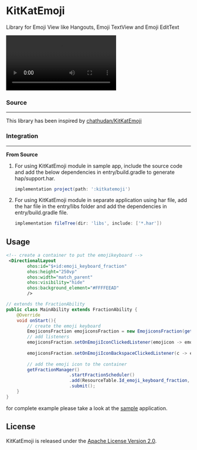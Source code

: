 KitKatEmoji
===========

Library for Emoji View like Hangouts, Emoji TextView and Emoji EditText

![preview](assets/preview.mp4)


### Source
---
This library has been inspired by [chathudan/KitKatEmoji](https://github.com/chathudan/KitKatEmoji)

### Integration
---

**From Source**
1. For using KitKatEmoji module in sample app, include the source code and add the below dependencies in entry/build.gradle to generate hap/support.har.
    ```groovy
    implementation project(path: ':kitkatemoji')
    ```
2. For using KitKatEmoji module in separate application using har file, add the har file in the entry/libs folder and add the dependencies in entry/build.gradle file.
    ```groovy
   implementation fileTree(dir: 'libs', include: ['*.har'])
   ```
## Usage
 

```xml
<!-- create a container to put the emojikeyboard -->
 <DirectionalLayout
        ohos:id="$+id:emoji_keyboard_fraction"
        ohos:height="250vp"
        ohos:width="match_parent"
        ohos:visibility="hide"
        ohos:background_element="#FFFFEEAD"
        />

```

```java
// extends the FractionAbility
public class MainAbility extends FractionAbility {  
    @Override
    void onStart(){
        // create the emoji keyboard
        EmojiconsFraction emojiconsFraction = new EmojiconsFraction(getContext());
        // add listeners
        emojiconsFraction.setOnEmojiIconClickedListener(emojicon -> emojiconsFraction.input(messageEd, emojicon));
        
        emojiconsFraction.setOnEmojiIconBackspaceClickedListener(c -> emojiconsFraction.backspace(messageEd));
    
        // add the emoji icon to the container
        getFractionManager()
                        .startFractionScheduler()
                        .add(ResourceTable.Id_emoji_keyboard_fraction, emojiconsFraction)
                        .submit();
    }
}
```

for complete example please take a look at the [sample](entry) application.
## License

KitKatEmoji is released under the [Apache License Version 2.0](LICENSE.md).
